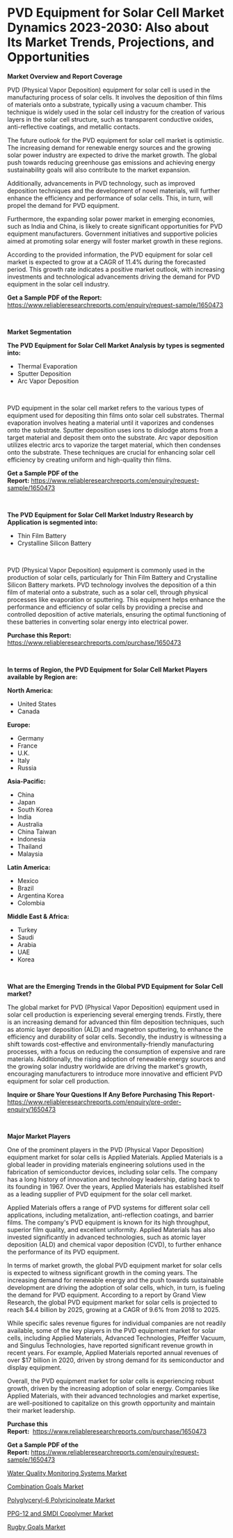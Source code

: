 <p><h1>PVD Equipment for Solar Cell Market Dynamics 2023-2030: Also about Its Market Trends, Projections, and Opportunities</h1></p><p><strong>Market Overview and Report Coverage</strong></p>
<p><p>PVD (Physical Vapor Deposition) equipment for solar cell is used in the manufacturing process of solar cells. It involves the deposition of thin films of materials onto a substrate, typically using a vacuum chamber. This technique is widely used in the solar cell industry for the creation of various layers in the solar cell structure, such as transparent conductive oxides, anti-reflective coatings, and metallic contacts.</p><p>The future outlook for the PVD equipment for solar cell market is optimistic. The increasing demand for renewable energy sources and the growing solar power industry are expected to drive the market growth. The global push towards reducing greenhouse gas emissions and achieving energy sustainability goals will also contribute to the market expansion.</p><p>Additionally, advancements in PVD technology, such as improved deposition techniques and the development of novel materials, will further enhance the efficiency and performance of solar cells. This, in turn, will propel the demand for PVD equipment.</p><p>Furthermore, the expanding solar power market in emerging economies, such as India and China, is likely to create significant opportunities for PVD equipment manufacturers. Government initiatives and supportive policies aimed at promoting solar energy will foster market growth in these regions.</p><p>According to the provided information, the PVD equipment for solar cell market is expected to grow at a CAGR of 11.4% during the forecasted period. This growth rate indicates a positive market outlook, with increasing investments and technological advancements driving the demand for PVD equipment in the solar cell industry.</p></p>
<p><strong>Get a Sample PDF of the Report:</strong> <a href="https://www.reliableresearchreports.com/enquiry/request-sample/1650473">https://www.reliableresearchreports.com/enquiry/request-sample/1650473</a></p>
<p>&nbsp;</p>
<p><strong>Market Segmentation</strong></p>
<p><strong>The PVD Equipment for Solar Cell Market Analysis by types is segmented into:</strong></p>
<p><ul><li>Thermal Evaporation</li><li>Sputter Deposition</li><li>Arc Vapor Deposition</li></ul></p>
<p>&nbsp;</p>
<p><p>PVD equipment in the solar cell market refers to the various types of equipment used for depositing thin films onto solar cell substrates. Thermal evaporation involves heating a material until it vaporizes and condenses onto the substrate. Sputter deposition uses ions to dislodge atoms from a target material and deposit them onto the substrate. Arc vapor deposition utilizes electric arcs to vaporize the target material, which then condenses onto the substrate. These techniques are crucial for enhancing solar cell efficiency by creating uniform and high-quality thin films.</p></p>
<p><strong>Get a Sample PDF of the Report:</strong>&nbsp;<a href="https://www.reliableresearchreports.com/enquiry/request-sample/1650473">https://www.reliableresearchreports.com/enquiry/request-sample/1650473</a></p>
<p>&nbsp;</p>
<p><strong>The PVD Equipment for Solar Cell Market Industry Research by Application is segmented into:</strong></p>
<p><ul><li>Thin Film Battery</li><li>Crystalline Silicon Battery</li></ul></p>
<p>&nbsp;</p>
<p><p>PVD (Physical Vapor Deposition) equipment is commonly used in the production of solar cells, particularly for Thin Film Battery and Crystalline Silicon Battery markets. PVD technology involves the deposition of a thin film of material onto a substrate, such as a solar cell, through physical processes like evaporation or sputtering. This equipment helps enhance the performance and efficiency of solar cells by providing a precise and controlled deposition of active materials, ensuring the optimal functioning of these batteries in converting solar energy into electrical power.</p></p>
<p><strong>Purchase this Report:</strong>&nbsp; <a href="https://www.reliableresearchreports.com/purchase/1650473">https://www.reliableresearchreports.com/purchase/1650473</a></p>
<p>&nbsp;</p>
<p><strong>In terms of Region, the PVD Equipment for Solar Cell Market Players available by Region are:</strong></p>
<p>
    <p> <strong> North America: </strong>
        <ul>
            <li>United States</li>
            <li>Canada</li>
        </ul>
        </p> 
    <p> <strong> Europe: </strong>
        <ul>
            <li>Germany</li>
            <li>France</li>
            <li>U.K.</li>
            <li>Italy</li>
            <li>Russia</li>
        </ul>
        </p> 
    <p> <strong> Asia-Pacific: </strong>
        <ul>
            <li>China</li>
            <li>Japan</li>
            <li>South Korea</li>
            <li>India</li>
            <li>Australia</li>
            <li>China Taiwan</li>
            <li>Indonesia</li>
            <li>Thailand</li>
            <li>Malaysia</li>
        </ul>
        </p> 
    <p> <strong> Latin America: </strong>
        <ul>
            <li>Mexico</li>
            <li>Brazil</li>
            <li>Argentina Korea</li>
            <li>Colombia</li>
        </ul>
        </p> 
    <p> <strong> Middle East & Africa: </strong>
        <ul>
            <li>Turkey</li>
            <li>Saudi</li>
            <li>Arabia</li>
            <li>UAE</li>
            <li>Korea</li>
        </ul>
    </p>
    </p>
<p>&nbsp;</p>
<p><strong>What are the Emerging Trends in the Global PVD Equipment for Solar Cell market?</strong></p>
<p><p>The global market for PVD (Physical Vapor Deposition) equipment used in solar cell production is experiencing several emerging trends. Firstly, there is an increasing demand for advanced thin film deposition techniques, such as atomic layer deposition (ALD) and magnetron sputtering, to enhance the efficiency and durability of solar cells. Secondly, the industry is witnessing a shift towards cost-effective and environmentally-friendly manufacturing processes, with a focus on reducing the consumption of expensive and rare materials. Additionally, the rising adoption of renewable energy sources and the growing solar industry worldwide are driving the market's growth, encouraging manufacturers to introduce more innovative and efficient PVD equipment for solar cell production.</p></p>
<p><strong>Inquire or Share Your Questions If Any Before Purchasing This Report</strong>- <a href="https://www.reliableresearchreports.com/enquiry/pre-order-enquiry/1650473">https://www.reliableresearchreports.com/enquiry/pre-order-enquiry/1650473</a></p>
<p>&nbsp;</p>
<p><strong>Major Market Players</strong></p>
<p><p>One of the prominent players in the PVD (Physical Vapor Deposition) equipment market for solar cells is Applied Materials. Applied Materials is a global leader in providing materials engineering solutions used in the fabrication of semiconductor devices, including solar cells. The company has a long history of innovation and technology leadership, dating back to its founding in 1967. Over the years, Applied Materials has established itself as a leading supplier of PVD equipment for the solar cell market.</p><p>Applied Materials offers a range of PVD systems for different solar cell applications, including metalization, anti-reflection coatings, and barrier films. The company's PVD equipment is known for its high throughput, superior film quality, and excellent uniformity. Applied Materials has also invested significantly in advanced technologies, such as atomic layer deposition (ALD) and chemical vapor deposition (CVD), to further enhance the performance of its PVD equipment.</p><p>In terms of market growth, the global PVD equipment market for solar cells is expected to witness significant growth in the coming years. The increasing demand for renewable energy and the push towards sustainable development are driving the adoption of solar cells, which, in turn, is fueling the demand for PVD equipment. According to a report by Grand View Research, the global PVD equipment market for solar cells is projected to reach $4.4 billion by 2025, growing at a CAGR of 9.6% from 2018 to 2025.</p><p>While specific sales revenue figures for individual companies are not readily available, some of the key players in the PVD equipment market for solar cells, including Applied Materials, Advanced Technologies, Pfeiffer Vacuum, and Singulus Technologies, have reported significant revenue growth in recent years. For example, Applied Materials reported annual revenues of over $17 billion in 2020, driven by strong demand for its semiconductor and display equipment.</p><p>Overall, the PVD equipment market for solar cells is experiencing robust growth, driven by the increasing adoption of solar energy. Companies like Applied Materials, with their advanced technologies and market expertise, are well-positioned to capitalize on this growth opportunity and maintain their market leadership.</p></p>
<p><strong>Purchase this Report:</strong>&nbsp;&nbsp;<a href="https://www.reliableresearchreports.com/purchase/1650473">https://www.reliableresearchreports.com/purchase/1650473</a></p>
<p></p>
<p><strong>Get a Sample PDF of the Report:</strong>&nbsp;<a href="https://www.reliableresearchreports.com/enquiry/request-sample/1650473">https://www.reliableresearchreports.com/enquiry/request-sample/1650473</a></p>
<p><p><a href="https://medium.com/@ruthmorales25/water-quality-monitoring-systems-market-size-growth-forecast-2023-2030-1554da67c5e4">Water Quality Monitoring Systems Market</a></p><p><a href="https://www.linkedin.com/pulse/combination-goals-market-research-report-provides-thorough-industry-17gpe/">Combination Goals Market</a></p><p><a href="https://github.com/rahu1503/Market-Research-Report-List-1/blob/main/polyglyceryl-6-polyricinoleate-market.md">Polyglyceryl-6 Polyricinoleate Market</a></p><p><a href="https://github.com/gshchiplitsov/Market-Research-Report-List-1/blob/main/ppg-12-and-smdi-copolymer-market.md">PPG-12 and SMDI Copolymer Market</a></p><p><a href="https://www.linkedin.com/pulse/rugby-goals-market-challenges-opportunities-growth-drivers-8klme/">Rugby Goals Market</a></p></p>